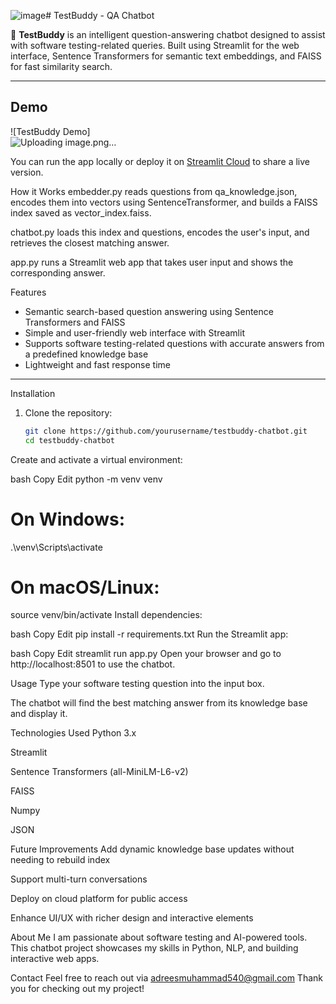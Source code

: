 ![image](https://github.com/user-attachments/assets/11fe77bf-6a74-4f4d-8628-01a459b37a4a)# TestBuddy - QA Chatbot

🧪 **TestBuddy** is an intelligent question-answering chatbot designed to assist with software testing-related queries. Built using Streamlit for the web interface, Sentence Transformers for semantic text embeddings, and FAISS for fast similarity search.

---

## Demo

![TestBuddy Demo]  
![Uploading image.png…]()




You can run the app locally or deploy it on [Streamlit Cloud](https://streamlit.io/cloud) to share a live version.

How it Works
embedder.py reads questions from qa_knowledge.json, encodes them into vectors using SentenceTransformer, and builds a FAISS index saved as vector_index.faiss.

chatbot.py loads this index and questions, encodes the user's input, and retrieves the closest matching answer.

app.py runs a Streamlit web app that takes user input and shows the corresponding answer.

Features

- Semantic search-based question answering using Sentence Transformers and FAISS
- Simple and user-friendly web interface with Streamlit
- Supports software testing-related questions with accurate answers from a predefined knowledge base
- Lightweight and fast response time

---

 Installation

1. Clone the repository:

   ```bash
   git clone https://github.com/yourusername/testbuddy-chatbot.git
   cd testbuddy-chatbot
Create and activate a virtual environment:

bash
Copy
Edit
python -m venv venv
# On Windows:
.\venv\Scripts\activate
# On macOS/Linux:
source venv/bin/activate
Install dependencies:

bash
Copy
Edit
pip install -r requirements.txt
Run the Streamlit app:

bash
Copy
Edit
streamlit run app.py
Open your browser and go to http://localhost:8501 to use the chatbot.

Usage
Type your software testing question into the input box.

The chatbot will find the best matching answer from its knowledge base and display it.


Technologies Used
Python 3.x

Streamlit

Sentence Transformers (all-MiniLM-L6-v2)

FAISS

Numpy

JSON

Future Improvements
Add dynamic knowledge base updates without needing to rebuild index

Support multi-turn conversations

Deploy on cloud platform for public access

Enhance UI/UX with richer design and interactive elements

About Me
I am passionate about software testing and AI-powered tools. This chatbot project showcases my skills in Python, NLP, and building interactive web apps.

Contact
Feel free to reach out via adreesmuhammad540@gmail.com
Thank you for checking out my project!

